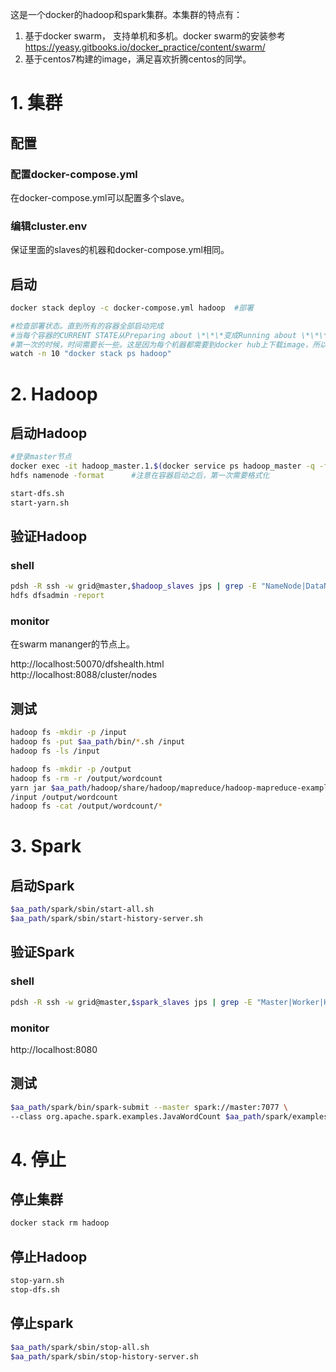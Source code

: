 这是一个docker的hadoop和spark集群。本集群的特点有：

1. 基于docker swarm， 支持单机和多机。docker swarm的安装参考  https://yeasy.gitbooks.io/docker_practice/content/swarm/
2. 基于centos7构建的image，满足喜欢折腾centos的同学。  


# 1. 集群

## 配置
### 配置docker-compose.yml
在docker-compose.yml可以配置多个slave。

### 编辑cluster.env
保证里面的slaves的机器和docker-compose.yml相同。


## 启动
```bash
docker stack deploy -c docker-compose.yml hadoop  #部署      

#检查部署状态。直到所有的容器全部启动完成
#当每个容器的CURRENT STATE从Preparing about \*\*\*变成Running about \*\*\*），再进行下一步。   
#第一次的时候，时间需要长一些。这是因为每个机器都需要到docker hub上下载image，所以需要一定的时间。   
watch -n 10 "docker stack ps hadoop"      
```


# 2. Hadoop    
## 启动Hadoop   
```bash
#登录master节点    
docker exec -it hadoop_master.1.$(docker service ps hadoop_master -q -f "desired-state=running") bash       
hdfs namenode -format      #注意在容器启动之后，第一次需要格式化

start-dfs.sh  
start-yarn.sh  
```


## 验证Hadoop
### shell  
```bash
pdsh -R ssh -w grid@master,$hadoop_slaves jps | grep -E "NameNode|DataNode|ResourceManager|NodeManager"   
hdfs dfsadmin -report  
```

### monitor
在swarm mananger的节点上。

http://localhost:50070/dfshealth.html  
http://localhost:8088/cluster/nodes  

## 测试  
```bash
hadoop fs -mkdir -p /input  
hadoop fs -put $aa_path/bin/*.sh /input  
hadoop fs -ls /input  

hadoop fs -mkdir -p /output  
hadoop fs -rm -r /output/wordcount  
yarn jar $aa_path/hadoop/share/hadoop/mapreduce/hadoop-mapreduce-examples-2.7.5.jar wordcount \  
/input /output/wordcount 
hadoop fs -cat /output/wordcount/*
```


# 3. Spark   
## 启动Spark  
```bash
$aa_path/spark/sbin/start-all.sh  
$aa_path/spark/sbin/start-history-server.sh  
```


## 验证Spark  
### shell  
```bash
pdsh -R ssh -w grid@master,$spark_slaves jps | grep -E "Master|Worker|HistoryServer"  
```

### monitor  
http://localhost:8080  

## 测试
```bash
$aa_path/spark/bin/spark-submit --master spark://master:7077 \  
--class org.apache.spark.examples.JavaWordCount $aa_path/spark/examples/jars/spark-examples_2.11-2.2.1.jar \  /input/entrypoint.sh  
```

# 4. 停止   
## 停止集群  
```bash
docker stack rm hadoop  
```

## 停止Hadoop  
```bash
stop-yarn.sh  
stop-dfs.sh  
```

## 停止spark  
```bash
$aa_path/spark/sbin/stop-all.sh  
$aa_path/spark/sbin/stop-history-server.sh  
```



